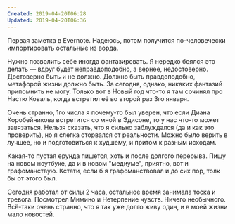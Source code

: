 ```yaml
---
Created: 2019-04-20T06:28
Updated: 2019-04-20T06:36
---
```

Первая заметка в Evernote. Надеюсь, потом получится по-человечески импортировать остальные из ворда.

Нужно позволить себе иногда фантазировать. Я нередко боялся это делать — вдруг будет неправдоподобно, а вернее, недостоверно. Достоверно быть и не должно. Должно быть правдоподобно, метафорой жизни должно быть. За сегодня, однако, никаких фантазий припомнить не могу. Только вот в Новый год что-то я там сочинял про Настю Коваль, когда встретил её во второй раз 3го января.

Очень странно, 1го числа я почему-то был уверен, что если Диана Коробейникова встретится со мной в Эдисоне, то у нас что-то может завязаться. Нельзя сказать, что я сильно заблуждался (да и как это проверить), но я слегка оторвался от реальности. Можно было верить в лучшее, но и подготовиться к худшему, и притом к разным исходам.

Какая-то пустая ерунда пишется, хоть и после долгого перерыва. Пишу на новом ноутбуке, да и в новом "медиуме", приятно, вот и графоманствую. Кстати, если б я графоманствовал и до сих пор, толк бы от этого был.

Сегодня работал от силы 2 часа, остальное время занимала тоска и тревога. Посмотрел Мимино и Нетерпение чувств. Ничего необычного. Всё-таки очень странно, что я так уже долго живу один, и в моей жизни мало новостей.